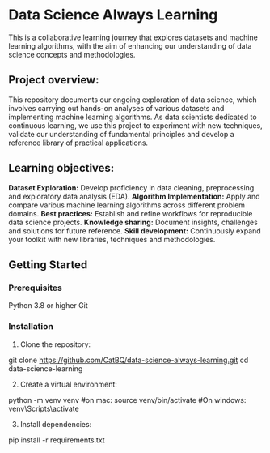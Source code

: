 # Data Science Always Learning 
This is a collaborative learning journey that explores datasets and machine learning algorithms, with the aim of enhancing our understanding of data science concepts and methodologies.

## Project overview:
This repository documents our ongoing exploration of data science, which involves carrying out hands-on analyses of various datasets and implementing machine learning algorithms. As data scientists dedicated to continuous learning, we use this project to experiment with new techniques, validate our understanding of fundamental principles and develop a reference library of practical applications.
 
## Learning objectives:

**Dataset Exploration:** Develop proficiency in data cleaning, preprocessing and exploratory data analysis (EDA).
**Algorithm Implementation:** Apply and compare various machine learning algorithms across different problem domains.
**Best practices:** Establish and refine workflows for reproducible data science projects.
**Knowledge sharing:** Document insights, challenges and solutions for future reference.
**Skill development:** Continuously expand your toolkit with new libraries, techniques and methodologies.

## Getting Started
### Prerequisites

Python 3.8 or higher
Git

### Installation

1. Clone the repository:

git clone https://github.com/CatBQ/data-science-always-learning.git
cd data-science-learning

2. Create a virtual environment:

python -m venv venv
#on mac: source venv/bin/activate  #On windows: venv\Scripts\activate

3. Install dependencies:

pip install -r requirements.txt
